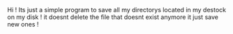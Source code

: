 Hi ! Its just a simple program to save all my directorys located in my destock on my disk ! it doesnt delete the file that doesnt exist anymore it just save new ones !
